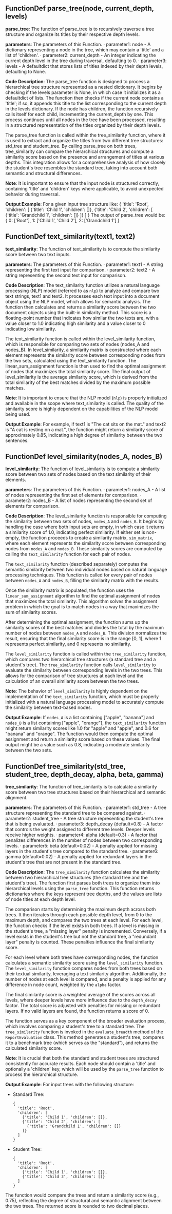 ## FunctionDef parse_tree(node, current_depth, levels)
**parse_tree**: The function of parse_tree is to recursively traverse a tree structure and organize its titles by their respective depth levels.

**parameters**: The parameters of this Function.
· parameter1: node - A dictionary representing a node in the tree, which may contain a 'title' and a list of 'children'.
· parameter2: current_depth - An integer indicating the current depth level in the tree during traversal, defaulting to 0.
· parameter3: levels - A defaultdict that stores lists of titles indexed by their depth levels, defaulting to None.

**Code Description**: The parse_tree function is designed to process a hierarchical tree structure represented as a nested dictionary. It begins by checking if the levels parameter is None, in which case it initializes it as a defaultdict of lists. The function then checks if the current node contains a 'title'; if so, it appends this title to the list corresponding to the current depth in the levels dictionary. If the node has children, the function recursively calls itself for each child, incrementing the current_depth by one. This process continues until all nodes in the tree have been processed, resulting in a structured representation of the titles organized by their depth levels.

The parse_tree function is called within the tree_similarity function, where it is used to extract and organize the titles from two different tree structures: std_tree and student_tree. By calling parse_tree on both trees, tree_similarity can compare the hierarchical structures and compute a similarity score based on the presence and arrangement of titles at various depths. This integration allows for a comprehensive analysis of how closely the student's tree resembles the standard tree, taking into account both semantic and structural differences.

**Note**: It is important to ensure that the input node is structured correctly, containing 'title' and 'children' keys where applicable, to avoid unexpected behavior during traversal.

**Output Example**: For a given input tree structure like:
{
    'title': 'Root',
    'children': [
        {'title': 'Child 1', 'children': []},
        {'title': 'Child 2', 'children': [
            {'title': 'Grandchild 1', 'children': []}
        ]}
    ]
}
The output of parse_tree would be:
{
    0: ['Root'],
    1: ['Child 1', 'Child 2'],
    2: ['Grandchild 1']
}
## FunctionDef text_similarity(text1, text2)
**text_similarity**: The function of text_similarity is to compute the similarity score between two text inputs.

**parameters**: The parameters of this Function.
· parameter1: text1 - A string representing the first text input for comparison.
· parameter2: text2 - A string representing the second text input for comparison.

**Code Description**: The text_similarity function utilizes a natural language processing (NLP) model (referred to as `nlp`) to analyze and compare two text strings, text1 and text2. It processes each text input into a document object using the NLP model, which allows for semantic analysis. The function then calculates and returns a similarity score between the two document objects using the built-in similarity method. This score is a floating-point number that indicates how similar the two texts are, with a value closer to 1.0 indicating high similarity and a value closer to 0 indicating low similarity.

The text_similarity function is called within the level_similarity function, which is responsible for comparing two sets of nodes (nodes_A and nodes_B). In level_similarity, a similarity matrix is constructed where each element represents the similarity score between corresponding nodes from the two sets, calculated using the text_similarity function. The linear_sum_assignment function is then used to find the optimal assignment of nodes that maximizes the total similarity score. The final output of level_similarity is the average similarity score, which is derived from the total similarity of the best matches divided by the maximum possible matches.

**Note**: It is important to ensure that the NLP model (`nlp`) is properly initialized and available in the scope where text_similarity is called. The quality of the similarity score is highly dependent on the capabilities of the NLP model being used.

**Output Example**: For example, if text1 is "The cat sits on the mat." and text2 is "A cat is resting on a mat.", the function might return a similarity score of approximately 0.85, indicating a high degree of similarity between the two sentences.
## FunctionDef level_similarity(nodes_A, nodes_B)
**level_similarity**: The function of level_similarity is to compute a similarity score between two sets of nodes based on the text similarity of their elements.

**parameters**: The parameters of this Function.
· parameter1: nodes_A - A list of nodes representing the first set of elements for comparison.
· parameter2: nodes_B - A list of nodes representing the second set of elements for comparison.

**Code Description**: The level_similarity function is responsible for computing the similarity between two sets of nodes, `nodes_A` and `nodes_B`. It begins by handling the case where both input sets are empty, in which case it returns a similarity score of 1.0, indicating perfect similarity. If either set is non-empty, the function proceeds to create a similarity matrix, `sim_matrix`, where each element represents the similarity score between corresponding nodes from `nodes_A` and `nodes_B`. These similarity scores are computed by calling the `text_similarity` function for each pair of nodes.

The `text_similarity` function (described separately) computes the semantic similarity between two individual nodes based on natural language processing techniques. This function is called for every pair of nodes between `nodes_A` and `nodes_B`, filling the similarity matrix with the results.

Once the similarity matrix is populated, the function uses the `linear_sum_assignment` algorithm to find the optimal assignment of nodes that maximizes the total similarity. This algorithm solves the assignment problem in which the goal is to match nodes in a way that maximizes the sum of similarity scores.

After determining the optimal assignment, the function sums up the similarity scores of the best matches and divides the total by the maximum number of nodes between `nodes_A` and `nodes_B`. This division normalizes the result, ensuring that the final similarity score is in the range [0, 1], where 1 represents perfect similarity, and 0 represents no similarity.

The `level_similarity` function is called within the `tree_similarity` function, which compares two hierarchical tree structures (a standard tree and a student's tree). The `tree_similarity` function calls `level_similarity` to evaluate the similarity between corresponding levels in the two trees. This allows for the comparison of tree structures at each level and the calculation of an overall similarity score between the two trees.

**Note**: The behavior of `level_similarity` is highly dependent on the implementation of the `text_similarity` function, which must be properly initialized with a natural language processing model to accurately compute the similarity between text-based nodes.

**Output Example**: If `nodes_A` is a list containing ["apple", "banana"] and `nodes_B` is a list containing ["apple", "orange"], the `text_similarity` function might return similarity scores like 1.0 for "apple" and "apple", and 0.6 for "banana" and "orange". The function would then compute the optimal assignment and return a similarity score based on these values. The final output might be a value such as 0.8, indicating a moderate similarity between the two sets.
## FunctionDef tree_similarity(std_tree, student_tree, depth_decay, alpha, beta, gamma)
**tree_similarity**: The function of tree_similarity is to calculate a similarity score between two tree structures based on their hierarchical and semantic alignment.

**parameters**: The parameters of this Function.
· parameter1: std_tree - A tree structure representing the standard tree to be compared against.
· parameter2: student_tree - A tree structure representing the student's tree that is being evaluated.
· parameter3: depth_decay (default=0.8) - A factor that controls the weight assigned to different tree levels. Deeper levels receive higher weights.
· parameter4: alpha (default=0.3) - A factor that penalizes differences in the number of nodes between two corresponding levels.
· parameter5: beta (default=0.02) - A penalty applied for missing layers in the student's tree compared to the standard tree.
· parameter6: gamma (default=0.02) - A penalty applied for redundant layers in the student's tree that are not present in the standard tree.

**Code Description**: The `tree_similarity` function calculates the similarity between two hierarchical tree structures (the standard tree and the student's tree). The function first parses both trees to organize them into hierarchical levels using the `parse_tree` function. This function returns dictionaries where the keys represent tree depths, and the values are lists of node titles at each depth level.

The comparison starts by determining the maximum depth across both trees. It then iterates through each possible depth level, from 0 to the maximum depth, and compares the two trees at each level. For each level, the function checks if the level exists in both trees. If a level is missing in the student's tree, a "missing layer" penalty is incremented. Conversely, if a level exists in the student's tree but not the standard tree, a "redundant layer" penalty is counted. These penalties influence the final similarity score.

For each level where both trees have corresponding nodes, the function calculates a semantic similarity score using the `level_similarity` function. The `level_similarity` function compares nodes from both trees based on their textual similarity, leveraging a text similarity algorithm. Additionally, the number of nodes at each level is compared, and a penalty is applied for any difference in node count, weighted by the `alpha` factor.

The final similarity score is a weighted average of the scores across all levels, where deeper levels have more influence due to the `depth_decay` factor. The total score is adjusted with penalties for missing or redundant layers. If no valid layers are found, the function returns a score of 0.

The function serves as a key component of the broader evaluation process, which involves comparing a student's tree to a standard tree. The `tree_similarity` function is invoked in the `evaluate_breadth` method of the `ReportEvaluation` class. This method generates a student's tree, compares it to a benchmark tree (which serves as the "standard"), and returns the calculated similarity score.

**Note**: It is crucial that both the standard and student trees are structured consistently for accurate results. Each node should contain a 'title' and optionally a 'children' key, which will be used by the `parse_tree` function to process the hierarchical structure.

**Output Example**: 
For input trees with the following structure:

- Standard Tree:
  ```
  {
    'title': 'Root',
    'children': [
      {'title': 'Child 1', 'children': []},
      {'title': 'Child 2', 'children': [
        {'title': 'Grandchild 1', 'children': []}
      ]}
    ]
  }
  ```

- Student Tree:
  ```
  {
    'title': 'Root',
    'children': [
      {'title': 'Child 1', 'children': []},
      {'title': 'Child 3', 'children': []}
    ]
  }
  ```

The function would compare the trees and return a similarity score (e.g., 0.75), reflecting the degree of structural and semantic alignment between the two trees. The returned score is rounded to two decimal places.
